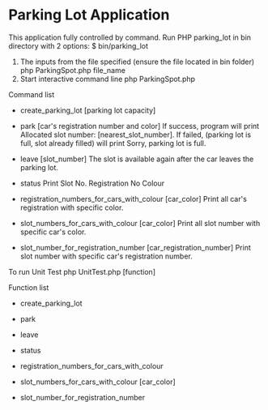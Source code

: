 # Parking Lot Application

This application fully controlled by command. Run PHP parking_lot in bin directory with 2 options:
$ bin/parking_lot
1. The inputs from the file specified (ensure the file located in bin folder)
php ParkingSpot.php file_name
2. Start interactive command line
php ParkingSpot.php


Command list
- create_parking_lot [parking lot capacity]

- park [car's registration number and color] If success, program will print Allocated slot number: [nearest_slot_number]. If failed, (parking lot is full, slot already filled) will print Sorry, parking lot is full.

- leave [slot_number] The slot is available again after the car leaves the parking lot.

- status Print Slot No. Registration No Colour

- registration_numbers_for_cars_with_colour [car_color] Print all car's registration with specific color.

- slot_numbers_for_cars_with_colour [car_color] Print all slot number with specific car's color.

- slot_number_for_registration_number [car_registration_number] Print slot number with specific car's registration number.


To run Unit Test
php UnitTest.php [function]

Function list
- create_parking_lot

- park 

- leave 

- status 

- registration_numbers_for_cars_with_colour 

- slot_numbers_for_cars_with_colour [car_color]

- slot_number_for_registration_number 



